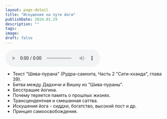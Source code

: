 ```yaml
---
layout: page-detail
title: "Искушения на пути йоги"
publishDate: 2024.01.29
description: ""
tags:
image:
draft: false
---
```


<audio title="2024.01.29 - Искушения на пути йоги.mp3" src="https://filer-api.advayta.org/v1.0/public/files/75144" controls=""></audio>

* Текст "Шива-пурана" (Рудра-самхита, Часть 2 "Сати-кханда", глава 39).
* Битва между Дадхичи и Вишну из "Шива-пураны".
* Бесстрашие йогина.
* Почему теряется память о прошлых жизнях.
* Трансцендентная и смешанная саттва.
* Искушения йога - сиддхи, богатство, высокий пост и др.
* Принцип самоосвобождения.

  
